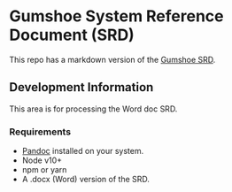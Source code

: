 # Gumshoe System Reference Document (SRD)

This repo has a markdown version of the [Gumshoe SRD](https://site.pelgranepress.com/index.php/the-gumshoe-system-reference-document/).

## Development Information

This area is for processing the Word doc SRD.

### Requirements

- [Pandoc](https://pandoc.org/installing.html) installed on your system.
- Node v10+
- npm or yarn
- A .docx (Word) version of the SRD.
